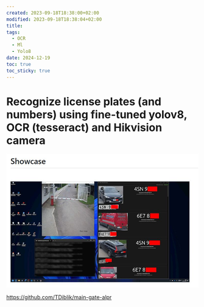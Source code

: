 ```yaml
---
created: 2023-09-18T18:38:00+02:00
modified: 2023-09-18T18:38:04+02:00
title: 
tags:
  - OCR
  - Ml
  - Yolo8
date: 2024-12-19
toc: true
toc_sticky: true
---
```


# Recognize license plates (and numbers) using fine-tuned yolov8, OCR (tesseract) and Hikvision camera


![](../_asset/image/2023-09-18-Recognize-license-plates-1734620220500.jpeg)


<https://github.com/TDiblik/main-gate-alpr>

